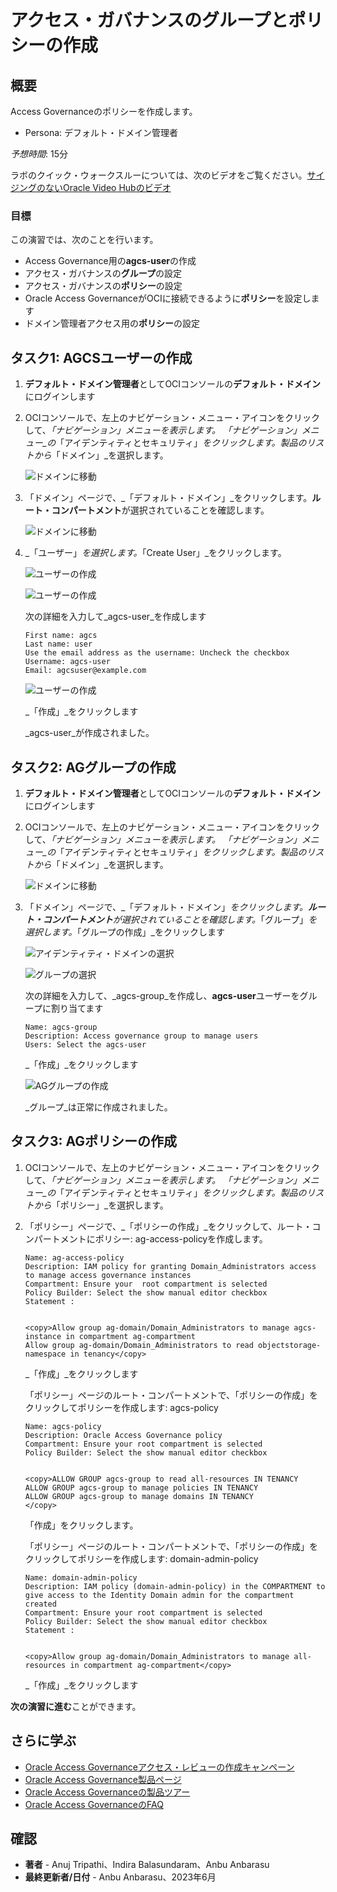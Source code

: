 # アクセス・ガバナンスのグループとポリシーの作成

## 概要

Access Governanceのポリシーを作成します。

*   Persona: デフォルト・ドメイン管理者

_予想時間_: 15分

ラボのクイック・ウォークスルーについては、次のビデオをご覧ください。[サイジングのないOracle Video Hubのビデオ](videohub:1_x0vzlnhh)

### 目標

この演習では、次のことを行います。

*   Access Governance用の**agcs-user**の作成
*   アクセス・ガバナンスの**グループ**の設定
*   アクセス・ガバナンスの**ポリシー**の設定
*   Oracle Access GovernanceがOCIに接続できるように**ポリシー**を設定します
*   ドメイン管理者アクセス用の**ポリシー**の設定

## タスク1: AGCSユーザーの作成

1.  **デフォルト・ドメイン管理者**としてOCIコンソールの**デフォルト・ドメイン**にログインします
    
2.  OCIコンソールで、左上のナビゲーション・メニュー・アイコンをクリックして、_「ナビゲーション」メニューを表示します。_ _「ナビゲーション」メニュー_の_「アイデンティティとセキュリティ」_をクリックします。製品のリストから_「ドメイン」_を選択します。
    
    ![ドメインに移動](images/navigate-domains.png)
    
3.  「ドメイン」ページで、_「デフォルト・ドメイン」_をクリックします。**ルート・コンパートメント**が選択されていることを確認します。
    
    ![ドメインに移動](images/default-domain.png)
    
4.  _「ユーザー」_を選択します。_「Create User」_をクリックします。
    
    ![ユーザーの作成](images/select-users.png)
    
    ![ユーザーの作成](images/create-user.png)
    
    次の詳細を入力して_agcs-user_を作成します
    
        First name: agcs
        Last name: user
        Use the email address as the username: Uncheck the checkbox 
        Username: agcs-user
        Email: agcsuser@example.com
        
    
    ![ユーザーの作成](images/createuser-tab.png)
    
    _「作成」_をクリックします
    
    _agcs-user_が作成されました。
    

## タスク2: AGグループの作成

1.  **デフォルト・ドメイン管理者**としてOCIコンソールの**デフォルト・ドメイン**にログインします
    
2.  OCIコンソールで、左上のナビゲーション・メニュー・アイコンをクリックして、_「ナビゲーション」メニューを表示します。_ _「ナビゲーション」メニュー_の_「アイデンティティとセキュリティ」_をクリックします。製品のリストから_「ドメイン」_を選択します。
    
    ![ドメインに移動](images/navigate-select-domain.png)
    
3.  「ドメイン」ページで、_「デフォルト・ドメイン」_をクリックします。**ルート・コンパートメント**が選択されていることを確認します。_「グループ」_を選択します。_「グループの作成」_をクリックします
    
    ![アイデンティティ・ドメインの選択](images/default-domain.png)
    
    ![グループの選択](images/select-group.png)
    
    次の詳細を入力して、_agcs-group_を作成し、**agcs-user**ユーザーをグループに割り当てます
    
        Name: agcs-group
        Description: Access governance group to manage users 
        Users: Select the agcs-user 
        
    
    _「作成」_をクリックします
    
    ![AGグループの作成](images/creategroup-tab.png)
    
    _グループ_は正常に作成されました。
    

## タスク3: AGポリシーの作成

1.  OCIコンソールで、左上のナビゲーション・メニュー・アイコンをクリックして、_「ナビゲーション」メニューを表示します。_ _「ナビゲーション」メニュー_の_「アイデンティティとセキュリティ」_をクリックします。製品のリストから_「ポリシー」_を選択します。
    
2.  「ポリシー」ページで、_「ポリシーの作成」_をクリックして、ルート・コンパートメントにポリシー: ag-access-policyを作成します。
    
        Name: ag-access-policy
        Description: IAM policy for granting Domain_Administrators access to manage access governance instances
        Compartment: Ensure your  root compartment is selected
        Policy Builder: Select the show manual editor checkbox
        Statement :
        
    
        <copy>Allow group ag-domain/Domain_Administrators to manage agcs-instance in compartment ag-compartment
        Allow group ag-domain/Domain_Administrators to read objectstorage-namespace in tenancy</copy>
        
    
    _「作成」_をクリックします
    
    「ポリシー」ページのルート・コンパートメントで、「ポリシーの作成」をクリックしてポリシーを作成します: agcs-policy
    
        Name: agcs-policy
        Description: Oracle Access Governance policy 
        Compartment: Ensure your root compartment is selected
        Policy Builder: Select the show manual editor checkbox
        
    
        <copy>ALLOW GROUP agcs-group to read all-resources IN TENANCY
        ALLOW GROUP agcs-group to manage policies IN TENANCY
        ALLOW GROUP agcs-group to manage domains IN TENANCY
        </copy>
        
    
    「作成」をクリックします。
    
    「ポリシー」ページのルート・コンパートメントで、「ポリシーの作成」をクリックしてポリシーを作成します: domain-admin-policy
    
        Name: domain-admin-policy
        Description: IAM policy (domain-admin-policy) in the COMPARTMENT to give access to the Identity Domain admin for the compartment created
        Compartment: Ensure your root compartment is selected
        Policy Builder: Select the show manual editor checkbox
        Statement :
        
    
        <copy>Allow group ag-domain/Domain_Administrators to manage all-resources in compartment ag-compartment</copy>
        
    
    _「作成」_をクリックします
    

**次の演習に進む**ことができます。

## さらに学ぶ

*   [Oracle Access Governanceアクセス・レビューの作成キャンペーン](https://docs.oracle.com/en/cloud/paas/access-governance/pdapg/index.html)
*   [Oracle Access Governance製品ページ](https://www.oracle.com/security/cloud-security/access-governance/)
*   [Oracle Access Governanceの製品ツアー](https://www.oracle.com/webfolder/s/quicktours/paas/pt-sec-access-governance/index.html)
*   [Oracle Access GovernanceのFAQ](https://www.oracle.com/security/cloud-security/access-governance/faq/)

## 確認

*   **著者** - Anuj Tripathi、Indira Balasundaram、Anbu Anbarasu
*   **最終更新者/日付** - Anbu Anbarasu、2023年6月